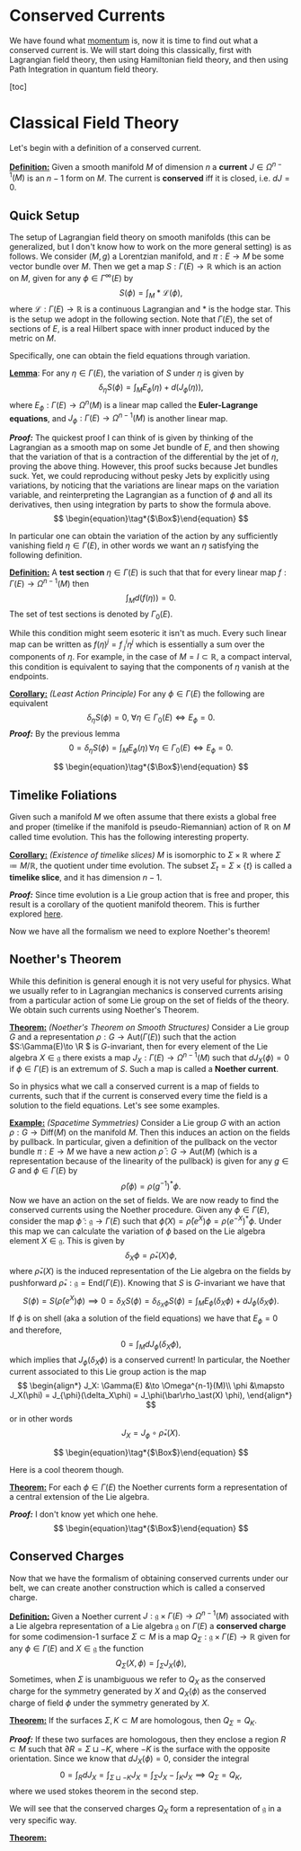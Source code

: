 # Conserved Currents

We have found what [momentum](./Momentum.md) is, now it is time to find out what a conserved current is. We will start doing this classically, first with Lagrangian field theory, then using Hamiltonian field theory, and then using Path Integration in quantum field theory.

[toc]

# Classical Field Theory

Let's begin with a definition of a conserved current.

**<u>Definition:</u>** Given a smooth manifold $M$ of dimension $n$ a **current** $J\in \Omega^{n-1}(M)$ is an $n-1$ form on $M$. The current is **conserved** iff it is closed, i.e. $dJ =0$.



## Quick Setup 

The setup of Lagrangian field theory on smooth manifolds (this can be generalized, but I don't know how to work on the more general setting) is as follows. We consider $(M,g)$ a Lorentzian manifold, and $\pi : E\to M$ be some vector bundle over $M$. Then we get a map $S:\Gamma(E) \to \mathbb{R}$ which is an action on $M$, given for any $\phi \in \Gamma^\infty(E)$ by
$$
S(\phi) = \int_M \ast \mathcal{L}(\phi),
$$
where $\mathcal{L}:\Gamma(E)\to \mathbb{R}$ is a continuous Lagrangian and $\ast$ is the hodge star. This is the setup we adopt in the following section.  Note that $\Gamma(E)$, the set of sections of $E$, is a real Hilbert space with inner product induced by the metric on $M$. 

Specifically, one can obtain the field equations through variation. 

**<u>Lemma</u>**: For any $\eta \in \Gamma(E)$, the variation of $S$ under $\eta$ is given by
$$
\delta_\eta S(\phi) = \int_M E_\phi(\eta) + d(J_\phi(\eta)),
$$
where $E_\phi : \Gamma(E) \to \Omega^n(M)$ is a linear map called the **Euler-Lagrange equations**, and $J_\phi:\Gamma(E)\to \Omega^{n-1}(M)$ is another linear map.

***Proof:*** The quickest proof I can think of is given by thinking of the Lagrangian as a smooth map on some Jet bundle of $E$, and then showing that the variation of that is a contraction of the differential by the jet of $\eta$, proving the above thing. However, this proof sucks because Jet bundles suck. Yet, we could reproducing without pesky Jets by explicitly using variations, by noticing that the variations are linear maps on the variation variable, and reinterpreting the Lagrangian as a function of $\phi$ and all its derivatives, then using integration by parts to show the formula above. 
$$
\begin{equation}\tag*{$\Box$}\end{equation}
$$


In particular one can obtain the variation of the action by any sufficiently vanishing field $\eta \in \Gamma(E)$, in other words we want an $\eta$ satisfying the following definition.

**<u>Definition:</u>** A **test section** $\eta \in \Gamma(E)$ is such that that for every linear map $f:\Gamma(E) \to \Omega^{n-1}(M)$ then 
$$
\int_M d(f(\eta)) = 0.
$$
The set of test sections is denoted by $\Gamma_0(E)$. 

While this condition might seem esoteric it isn't as much. Every such linear map can be written as $f(\eta)^j = f^{i}_{\ j}\eta^j$ which is essentially a sum over the components of $\eta$. For example, in the case of $M = I\subset \mathbb R$, a compact interval, this condition is equivalent to saying that the components of $\eta$ vanish at the endpoints. 

**<u>Corollary:</u>** *(Least Action Principle)* For any $\phi \in \Gamma(E)$ the following are equivalent
$$
\delta_\eta S(\phi) = 0,\ \forall\eta \in \Gamma_0(E)  \iff E_\phi = 0.
$$
***Proof:*** By the previous lemma
$$
0 =\delta_\eta S(\phi) = \int_M E_\phi(\eta)\, \forall \eta \in \Gamma_0(E) \iff E_\phi =0.
$$

$$
\begin{equation}\tag*{$\Box$}\end{equation}
$$

## Timelike Foliations

Given such a manifold $M$ we often assume that there exists a global free and proper (timelike if the manifold is pseudo-Riemannian) action of $\mathbb R$ on $M$ called time evolution. This has the following interesting property.

**<u>Corollary:</u>** *(Existence of timelike slices)* $M$ is isomorphic to $\Sigma \times \mathbb{R}$ where $\Sigma \coloneqq M/{\mathbb{R}}$, the quotient under time evolution. The subset $\Sigma_{t} = \Sigma\times \{t\}$ is called a **timelike slice**, and it has dimension $n-1$. 

***Proof:*** Since time evolution is a Lie group action that is free and proper, this result is a corollary of the quotient manifold theorem. This is further explored [here](../Projects/CFT/Free_Fields.md#Wick-Rotation). 

 

Now we have all the formalism we need to explore Noether's theorem!

## Noether's Theorem

While this definition is general enough it is not very useful for physics. What we usually refer to in Lagrangian mechanics is conserved currents arising from a particular action of some Lie group on the set of fields of the theory. We obtain such currents using Noether's Theorem. 

**<u>Theorem:</u>** *(Noether's Theorem on Smooth Structures)* Consider a Lie group $G$ and a representation $\rho: G\to \text{Aut}(\Gamma(E))$ such that the action $S:\Gamma(E)\to \R $ is $G$-invariant, then for every element of the Lie algebra $X\in \mathfrak{g}$ there exists a map $J_X:\Gamma(E)\to  \Omega^{n-1}(M)$ such that $dJ_X(\phi) = 0$ if $\phi \in \Gamma(E)$ is an extremum of $S$. Such a map is called a **Noether current**.

So in physics what we call a conserved current is a map of fields to currents, such that if the current is conserved every time the field is a solution to the field equations. Let's see some examples.  

**<u>Example:</u>** *(Spacetime Symmetries)* Consider a Lie group $G$ with an action $\rho:G\to \text{Diff}(M)$ on the manifold $M$. Then this induces an action on the fields by pullback. In particular, given a definition of the pullback on the vector bundle $\pi : E\to M$ we have a new action $\bar \rho : G\to \text{Aut}(M)$ (which is a representation because of the linearity of the pullback) is given for any $g\in G$ and $\phi \in \Gamma(E)$ by 
$$
\bar\rho(\phi) = \rho(g^{-1})^\ast \phi.
$$
Now we have an action on the set of fields. We are now ready to find the conserved currents using the Noether procedure. Given any $\phi \in \Gamma(E)$, consider the map $\tilde \phi : \mathfrak{g}\to \Gamma(E)$ such that $\tilde{\phi}(X) = \bar \rho(e^X)\phi = \rho(e^{-X})^\ast \phi$. Under this map we can calculate the variation of $\phi$ based on the Lie algebra element $X\in \mathfrak{g}$. This is given by 
$$
\delta_X\phi = \bar \rho_\ast(X) \phi,
$$
where $\bar \rho_\ast (X)$ is the induced representation of the Lie algebra on the fields by pushforward $\bar \rho_\ast : \mathfrak{g} = \text{End}(\Gamma(E))$. Knowing that $S$ is $G$-invariant we have that
$$
S(\phi) = S(\bar\rho (e^X)\phi) \implies 0 = \delta_XS(\phi) = \delta_{\delta_X\phi}S(\phi) = \int_M E_{\phi}(\delta_X\phi) + dJ_{\phi}(\delta_X\phi).
$$
If $\phi$ is on shell (aka a solution of the field equations) we have that $E_\phi = 0$ and therefore, 
$$
0 = \int_M dJ_\phi(\delta_X\phi),
$$
which implies that $J_\phi(\delta_X\phi)$ is a conserved current! In particular, the Noether current associated to this Lie group action is the map
$$
\begin{align*}
J_X: \Gamma(E) &\to \Omega^{n-1}(M)\\
\phi &\mapsto J_X(\phi) = J_{\phi}(\delta_X\phi) = J_\phi(\bar\rho_\ast(X) \phi),
\end{align*}
$$
or in other words
$$
J_X = J_\phi \circ \bar \rho_\ast(X).
$$

$$
\begin{equation}\tag*{$\Box$}\end{equation}
$$

Here is a cool theorem though.

**<u>Theorem:</u>** For each $\phi \in \Gamma(E)$ the Noether currents form a representation of a central extension of the Lie algebra.

***Proof:***  I don't know yet which one hehe.
$$
\begin{equation}\tag*{$\Box$}\end{equation} 
$$


## Conserved Charges

Now that we have the formalism of obtaining conserved currents under our belt, we can create another construction which is called a conserved charge.

**<u>Definition:</u>** Given a Noether current $J:\mathfrak{g}\times \Gamma(E) \to \Omega^{n-1}(M)$ associated with a Lie algebra representation of a Lie algebra $\mathfrak{g}$ on $\Gamma(E)$  a **conserved charge** for some codimension-1 surface $\Sigma \subset M$ is a map $Q_{\Sigma}:\mathfrak{g}\times \Gamma(E) \to \mathbb{R}$ given for any $\phi \in \Gamma(E)$ and $X\in \mathfrak{g}$ the function
$$
Q_\Sigma(X,\phi) = \int_{\Sigma} J_X(\phi),
$$
Sometimes, when $\Sigma$ is unambiguous we refer to $Q_X$ as the conserved charge for the symmetry generated by $X$ and $Q_X(\phi)$ as the conserved charge of field $\phi$ under the symmetry generated by $X$.

**<u>Theorem:</u>** If the surfaces $\Sigma,K \subset M$ are homologous, then $Q_\Sigma = Q_{K}$.

***Proof:*** If these two surfaces are homologous, then they enclose a region $R\subset M$ such that $\partial R = \Sigma \sqcup -K$, where $-K$ is the surface with the opposite orientation. Since we know that $dJ_X(\phi) = 0$, consider the integral
$$
0 = \int_{R} dJ_X = \int_{\Sigma \sqcup -K} J_X = \int_{\Sigma}J_X -\int_{K}J_X \implies Q_{\Sigma} = Q_{K},
$$
where we used stokes theorem in the second step. 

We will see that the conserved charges $Q_X$ form a representation of $\mathfrak{g}$ in a very specific way. 

**<u>Theorem:</u>** 



 













 